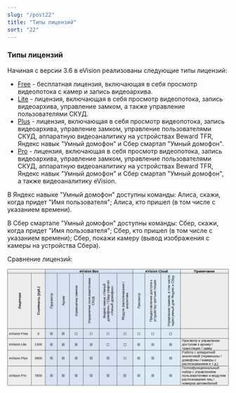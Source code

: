 ```yaml
---
slug: "/post22"
title: "Типы лицензий"
sort: "22"
---
```


### Типы лицензий

Начиная с версии 3.6 в eVision реализованы следующие типы лицензий:

- [Free](https://api.evision.tech/distr/eVision_setup.exe) - бесплатная лицензия, включающая в себя просмотр видеопотока с камер и запись видеоархива. 
- [Lite](https://cryptostore.ru/catalog/litsenziya-evision-lite) - лицензия, включающая в себя просмотр видеопотока, запись видеоархива, управление замком, а также управление пользователями СКУД. 
- [Plus](https://cryptostore.ru/catalog/litsenziya-evision-plus) - лицензия, включающая в себя просмотр видеопотока, запись видеоархива, управление замком, управление пользователями СКУД, аппаратную видеоаналитику на устройствах Beward TFR, Яндекс навык "Умный домофон" и Сбер смартап "Умный домофон".  
- [Pro](https://cryptostore.ru/catalog/litsenziya-evision-pro) - лицензия, включающая в себя просмотр видеопотока, запись видеоархива, управление замком, управление пользователями СКУД, аппаратную видеоаналитику на устройствах Beward TFR, Яндекс навык "Умный домофон" и Сбер смартап "Умный домофон", а также видеоаналитику eVision.

В Яндекс навыке "Умный домофон" доступны команды: Алиса, скажи, когда придет "Имя пользователя"; Алиса, кто пришел (в том числе с указанием времени).

В Сбер смартапе "Умный домофон" доступны команды: Сбер, скажи, когда придет "Имя пользователя"; Сбер, кто пришел (в том числе с указанием времени); Сбер, покажи камеру (вывод изображения с камеры на устройства Сбера).

Сравнение лицензий:

![](images/Сравнение.png)
